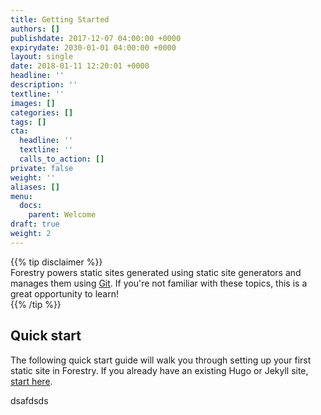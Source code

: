 ```yaml
---
title: Getting Started
authors: []
publishdate: 2017-12-07 04:00:00 +0000
expirydate: 2030-01-01 04:00:00 +0000
layout: single
date: 2018-01-11 12:20:01 +0000
headline: ''
description: ''
textline: ''
images: []
categories: []
tags: []
cta:
  headline: ''
  textline: ''
  calls_to_action: []
private: false
weight: ''
aliases: []
menu:
  docs:
    parent: Welcome
draft: true
weight: 2
---
```

{{% tip disclaimer %}}  
Forestry powers static sites generated using static site generators and manages them using [Git](https://git-scm.com/ "Git Website"). If you're not familiar with these topics, this is a great opportunity to learn!  
{{% /tip %}}

## Quick start

The following quick start guide will walk you through setting up your first static site in Forestry. If you already have an existing Hugo or Jekyll site, [start here](#fdhjgfsdhjg).

dsafdsds